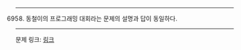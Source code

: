 ***

6958. 동철이의 프로그래밍 대회라는 문제의 설명과 답이 동일하다.

***
문제 링크: [링크](https://swexpertacademy.com/main/code/problem/problemDetail.do?contestProbId=AWicMVWKTuMDFAUL&categoryId=AWicMVWKTuMDFAUL&categoryType=CODE&problemTitle=&orderBy=PASS_RATE&selectCodeLang=ALL&select-1=)
